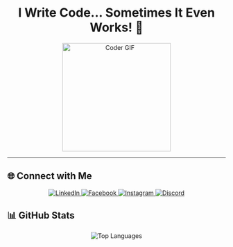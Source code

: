 ### <h1 align="center">I Write Code... Sometimes It Even Works! 🚀</h1>

<p align="center">
  <img src="https://catana.dev/assets/landing/coder-6f41032230f6abc3f8a10bdb4e75fe493a9de62d80a7f169a9387247fc81f95c.gif" alt="Coder GIF" width="250" />
</p>

---

## 🌐 Connect with Me

<p align="center">
  <a href="https://www.linkedin.com/in/mohcine-ennefai-76b263253/" target="_blank">
    <img src="https://img.shields.io/badge/LinkedIn-%230077B5.svg?style=for-the-badge&logo=linkedin&logoColor=white" alt="LinkedIn" />
  </a>
  <a href="https://fb.com/mohcine.ennefai" target="_blank">
    <img src="https://img.shields.io/badge/Facebook-%231877F2.svg?style=for-the-badge&logo=facebook&logoColor=white" alt="Facebook" />
  </a>
  <a href="https://instagram.com/mohcine.ennefai" target="_blank">
    <img src="https://img.shields.io/badge/Instagram-%23E4405F.svg?style=for-the-badge&logo=instagram&logoColor=white" alt="Instagram" />
  </a>
  <a href="https://discord.gg/mohcine-en" target="_blank">
    <img src="https://img.shields.io/badge/Discord-%237289DA.svg?style=for-the-badge&logo=discord&logoColor=white" alt="Discord" />
  </a>
</p>




## 📊 GitHub Stats

<p align="center">
  <img src="https://github-readme-stats.vercel.app/api/top-langs/?username=en-mohcine&layout=compact&theme=radical" alt="Top Languages" />
</p>
